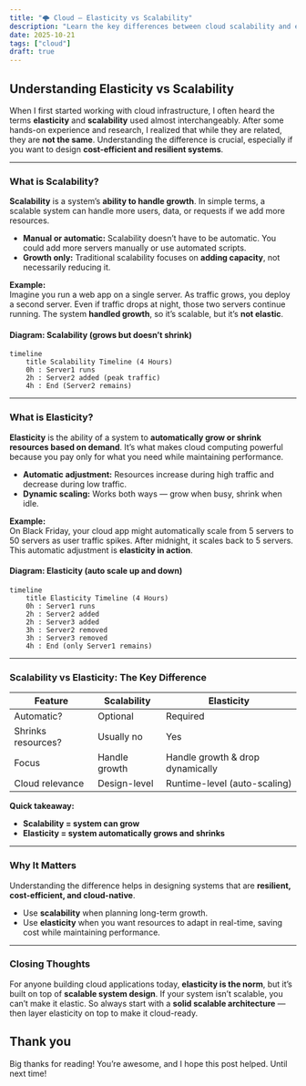 ```yaml
---
title: "🌩️ Cloud – Elasticity vs Scalability"
description: "Learn the key differences between cloud scalability and elasticity, with clear examples and visual timelines showing how resources adjust over time."
date: 2025-10-21
tags: ["cloud"]
draft: true
---
```


## Understanding Elasticity vs Scalability

When I first started working with cloud infrastructure, I often heard the terms **elasticity** and **scalability** used almost interchangeably. After some hands-on experience and research, I realized that while they are related, they are **not the same**. Understanding the difference is crucial, especially if you want to design **cost-efficient and resilient systems**.  

---

### What is Scalability?

**Scalability** is a system’s **ability to handle growth**. In simple terms, a scalable system can handle more users, data, or requests if we add more resources.  

- **Manual or automatic:** Scalability doesn’t have to be automatic. You could add more servers manually or use automated scripts.  
- **Growth only:** Traditional scalability focuses on **adding capacity**, not necessarily reducing it.  

**Example:**  
Imagine you run a web app on a single server. As traffic grows, you deploy a second server. Even if traffic drops at night, those two servers continue running. The system **handled growth**, so it’s scalable, but it’s **not elastic**.  

#### Diagram: Scalability (grows but doesn’t shrink)

```mermaid
timeline
    title Scalability Timeline (4 Hours)
    0h : Server1 runs
    2h : Server2 added (peak traffic)
    4h : End (Server2 remains)
```

---

### What is Elasticity?

**Elasticity** is the ability of a system to **automatically grow or shrink resources based on demand**. It’s what makes cloud computing powerful because you pay only for what you need while maintaining performance.  

- **Automatic adjustment:** Resources increase during high traffic and decrease during low traffic.  
- **Dynamic scaling:** Works both ways — grow when busy, shrink when idle.  

**Example:**  
On Black Friday, your cloud app might automatically scale from 5 servers to 50 servers as user traffic spikes. After midnight, it scales back to 5 servers. This automatic adjustment is **elasticity in action**.  

#### Diagram: Elasticity (auto scale up and down)

```mermaid
timeline
    title Elasticity Timeline (4 Hours)
    0h : Server1 runs
    2h : Server2 added
    2h : Server3 added
    3h : Server2 removed
    3h : Server3 removed
    4h : End (only Server1 remains)
```

---

### Scalability vs Elasticity: The Key Difference

| Feature | Scalability | Elasticity |
|---------|------------|-----------|
| Automatic? | Optional | Required |
| Shrinks resources? | Usually no | Yes |
| Focus | Handle growth | Handle growth & drop dynamically |
| Cloud relevance | Design-level | Runtime-level (auto-scaling) |

**Quick takeaway:**  

- **Scalability = system can grow**  
- **Elasticity = system automatically grows and shrinks**

---

### Why It Matters

Understanding the difference helps in designing systems that are **resilient, cost-efficient, and cloud-native**.  

- Use **scalability** when planning long-term growth.  
- Use **elasticity** when you want resources to adapt in real-time, saving cost while maintaining performance.  

---

### Closing Thoughts

For anyone building cloud applications today, **elasticity is the norm**, but it’s built on top of **scalable system design**. If your system isn’t scalable, you can’t make it elastic. So always start with a **solid scalable architecture** — then layer elasticity on top to make it cloud-ready.  

## Thank you

Big thanks for reading! You’re awesome, and I hope this post helped. Until next time!
